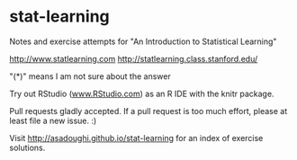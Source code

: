 stat-learning
=============

Notes and exercise attempts for "An Introduction to Statistical Learning"

http://www.statlearning.com
http://statlearning.class.stanford.edu/

"(*)" means I am not sure about the answer

Try out RStudio (www.RStudio.com) as an R IDE with the knitr package.

Pull requests gladly accepted. If a pull request is too much effort, please at least file a new issue. :)

Visit http://asadoughi.github.io/stat-learning for an index of exercise solutions.
